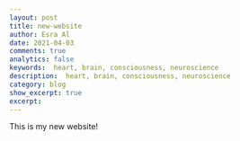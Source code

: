 ```yaml
---
layout: post
title: new-website
author: Esra Al
date: 2021-04-03
comments: true
analytics: false
keywords:  heart, brain, consciousness, neuroscience
description:  heart, brain, consciousness, neuroscience
category: blog
show_excerpt: true
excerpt: 
---
```


This is my new website!